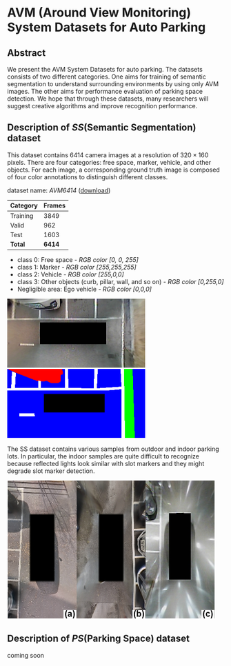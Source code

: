 # AVM (Around View Monitoring) System Datasets for Auto Parking

## Abstract

We present the AVM System Datasets for auto parking. The datasets consists of two different categories. One aims for training of semantic segmentation to understand surrounding environments by using only AVM images. The other aims for performance evaluation of parking space detection. We hope that through these datasets, many researchers will suggest creative algorithms and improve recognition performance.



## Description of *SS*(Semantic Segmentation) dataset

This dataset contains 6414 camera images at a resolution of $320 \times 160$ pixels. There are four categories: free space, marker, vehicle, and other objects. For each image, a corresponding ground truth image is composed of four color annotations to distinguish different classes.

dataset name: *AVM6414* ([download](https://drive.google.com/drive/folders/0BylKEIPbxlTtbUtHbjdhV2JLSGM?usp=sharing))

| Category  | Frames   |
| --------- | -------- |
| Training  | 3849     |
| Valid     | 962      |
| Test      | 1603     |
| **Total** | **6414** |

* class 0: Free space *- RGB color [0, 0, 255]*
* class 1: Marker *- RGB color [255,255,255]*
* class 2: Vehicle *- RGB color [255,0,0]*
* class 3: Other objects (curb, pillar, wall, and so on) *- RGB color [0,255,0]*
* Negligible area: Ego vehicle *- RGB color [0,0,0]*

![image](ss_dataset_example/image.jpg) ![gt](ss_dataset_example/gt.png)

The SS dataset contains various samples from outdoor and indoor parking lots. In particular, the indoor samples are quite difficult to recognize because reflected lights look similar with slot markers and they might degrade slot marker detection.

![samples](ss_dataset_example/avm_image_samples.png)



## Description of *PS*(Parking Space) dataset

coming soon




